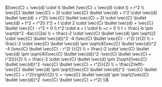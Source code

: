 $(\vec{C} + \vec{d} \cdot t) \bullet (\vec{C} + \vec{d} \cdot t) = r^2 \\
\vec{C} \bullet \vec{C} + 2t \cdot \vec{C} \bullet \vec{d} + t^2 \cdot \vec{d} \bullet \vec{d} = r^2\\
\vec{C} \bullet \vec{C} + 2t \cdot \vec{C} \bullet \vec{d} + t^2 = r^2\\
t^2 + t \cdot 2 \cdot \vec{C} \bullet \vec{d} + \vec{C} \bullet \vec{C} - r^2 = 0 \\
t^2 \cdot a + t \cdot b +c = 0 \\
t = \frac{-b \pm \sqrt{b^2 -4ac}}{2a} \\
= \frac{-2 \cdot \vec{C} \bullet \vec{d} \pm \sqrt{(2 \cdot \vec{C} \bullet \vec{d})^2 -4 (\vec{C} \bullet \vec{C} - r^2) }}{2} \\
= \frac{-2 \cdot \vec{C} \bullet \vec{d} \pm \sqrt{4(\vec{C} \bullet \vec{d})^2 -4 (\vec{C} \bullet \vec{C} - r^2) }}{2} \\
= \frac{-2 \cdot \vec{C} \bullet \vec{d} \pm \sqrt{4((\vec{C} \bullet \vec{d})^2 -\vec{C} \bullet \vec{C} + r^2)}}{2} \\
= \frac{-2 \cdot \vec{C} \bullet \vec{d} \pm 2\sqrt{(\vec{C} \bullet \vec{d})^2 -\vec{C} \bullet \vec{C} + r^2}}{2} \\
= \frac{2\left(-\vec{C} \bullet \vec{d} \pm \sqrt{(\vec{C} \bullet \vec{d})^2 -\vec{C} \bullet \vec{C} + r^2}\right)}{2} \\
= -\vec{C} \bullet \vec{d} \pm \sqrt{(\vec{C} \bullet \vec{d})^2 -\vec{C} \bullet \vec{C} + r^2} \\$

